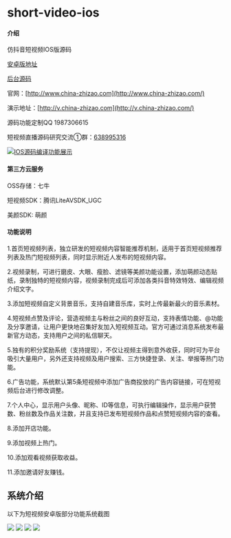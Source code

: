 # short-video-ios

#### 介绍
仿抖音短视频IOS版源码 

[安卓版地址](https://gitee.com/qwsem/short-video/)

[后台源码](https://gitee.com/qwsem/web/)

官网：[http://www.china-zhizao.com](http://www.china-zhizao.com/)

演示地址：[http://v.china-zhizao.com](http://v.china-zhizao.com/)

源码功能定制QQ 1987306615

短视频直播源码研究交流①群：[638995316](https://jq.qq.com/?_wv=1027&k=57WmxZq)

[![IOS源码编译功能展示](https://vthumb.ykimg.com/054106015D7C43F00000013BC7057A2F)](https://v.youku.com/v_show/id_XNDM2MDc3NjM4OA==.html?spm=a2h3j.8428770.3416059.1 "CameraMaster")

#### 第三方云服务

OSS存储：七牛

短视频SDK：腾讯LiteAVSDK_UGC

美颜SDK: 萌颜

#### 功能说明
1.首页短视频列表，独立研发的短视频内容智能推荐机制，适用于首页短视频推荐列表及热门短视频列表，同时显示附近人发布的短视频内容。

2.视频录制，可进行磨皮、大眼、瘦脸、滤镜等美颜功能设置，添加萌颜动态贴纸，录制独特的短视频内容，视频录制完成后可添加各类抖音特效特效、编辑视频介绍文字。

3.添加短视频自定义背景音乐，支持自建音乐库，实时上传最新最火的音乐素材。

4.短视频点赞及评论，营造视频主与粉丝之间的良好互动，支持表情功能、@功能及分享邀请，让用户更快地召集好友加入短视频互动。官方可通过消息系统发布最新官方动态，支持用户之间的私信聊天。

5.独有的积分奖励系统（支持提现），不仅让视频主得到意外收获，同时可为平台吸引大量用户，另外还支持视频及用户搜索、三方快捷登录、关注、举报等热门功能。

6.广告功能，系统默认第5条短视频中添加广告商投放的广告内容链接，可在短视频后台进行修改调整。

7.个人中心，显示用户头像、昵称、ID等信息，可执行编辑操作，显示用户获赞数、粉丝数及作品关注数，并且支持已发布短视频作品和点赞短视频内容的查看。

8.添加开店功能。

9.添加视频上热门。

10.添加观看视频获取收益。

11.添加邀请好友赚钱。

## 系统介绍

以下为短视频安卓版部分功能系统截图

![](https://gitee.com/qwsem/short-video-ios/raw/master/screenshot/1.png)
![](https://gitee.com/qwsem/short-video-ios/raw/master/screenshot/2.png)
![](https://gitee.com/qwsem/short-video-ios/raw/master/screenshot/3.png)
![](https://gitee.com/qwsem/short-video-ios/raw/master/screenshot/4.png)